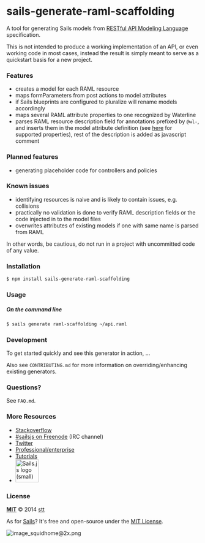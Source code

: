 # sails-generate-raml-scaffolding

A tool for generating Sails models from [RESTful API Modeling Language](http://raml.org/) specification.

This is not intended to produce a working implementation of an API, or even working code in most cases, instead the result is simply meant to serve as a quickstart basis for a new project.

### Features

- creates a model for each RAML resource
- maps formParameters from post actions to model attributes
- if Sails blueprints are configured to pluralize will rename models accordingly
- maps several RAML attribute properties to one recognized by Waterline
- parses RAML resource description field for annotations prefixed by `@wl-`,
  and inserts them in the model attribute definition (see [here](https://github.com/balderdashy/waterline-docs/blob/master/models.md) for supported properties), rest of the description is added as javascript comment

### Planned features

- generating placeholder code for controllers and policies

### Known issues

- identifying resources is naive and is likely to contain issues, e.g. collisions
- practically no validation is done to verify RAML description fields or the code injected in to the model files
- overwrites attributes of existing models if one with same name is parsed from RAML

In other words, be cautious, do not run in a project with uncommitted code of any value.

### Installation

```sh
$ npm install sails-generate-raml-scaffolding
```


### Usage

##### On the command line

```sh
$ sails generate raml-scaffolding ~/api.raml
```



### Development

To get started quickly and see this generator in action, ...

Also see `CONTRIBUTING.md` for more information on overriding/enhancing existing generators.



### Questions?

See `FAQ.md`.



### More Resources

- [Stackoverflow](http://stackoverflow.com/questions/tagged/sails.js)
- [#sailsjs on Freenode](http://webchat.freenode.net/) (IRC channel)
- [Twitter](https://twitter.com/sailsjs)
- [Professional/enterprise](https://github.com/balderdashy/sails-docs/blob/master/FAQ.md#are-there-professional-support-options)
- [Tutorials](https://github.com/balderdashy/sails-docs/blob/master/FAQ.md#where-do-i-get-help)
- <a href="http://sailsjs.org" target="_blank" title="Node.js framework for building realtime APIs."><img src="https://github-camo.global.ssl.fastly.net/9e49073459ed4e0e2687b80eaf515d87b0da4a6b/687474703a2f2f62616c64657264617368792e6769746875622e696f2f7361696c732f696d616765732f6c6f676f2e706e67" width=60 alt="Sails.js logo (small)"/></a>


### License

**[MIT](./LICENSE)**
&copy; 2014 [stt](http://github.com/stt)

As for [Sails](http://sailsjs.org)?  It's free and open-source under the [MIT License](http://sails.mit-license.org/).

![image_squidhome@2x.png](http://i.imgur.com/RIvu9.png)
